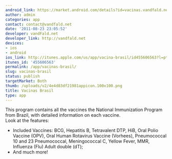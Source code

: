 ```yaml
---
android_link: https://market.android.com/details?id=vacinas.vandfald.net
author: admin
categories: app
contact: contact@vandfald.net
date: '2011-08-23 23:05:52'
developer: vandFald.net
developer_link: http://vandfald.net
devices: 
- ios
- android
ios_link: http://itunes.apple.com/us/app/vacina-brasil/id455606563?l=pt&ls=1%26mt=8
itunes_id: '455606563'
permalink: /app/vacinas-brasil/
slug: vacinas-brasil
status: publish
targetMarket: Both
thumb: /uploads/v2/4e4d83df21981appicon.100x100.png
title: Vacinas Brasil
type: app
---
```


This program contains all the vaccines the National Immunization Program from Brazil, with detailed information on each vaccine.<br />
Look at the features:<br />
* Included Vaccines: BCG, Hepatitis B, Tetravalent DTP, HiB, Oral Polio Vaccine (OPV), Oral Human Rotavirus Vaccine (Vorhees), Pneumococcal 10 and 23 Pneumococcal, Meningococcal C, Yellow Fever, MMR, Influenza (Flu) Adult double (dT);<br />
* And much more!